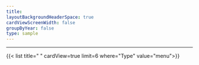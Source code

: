 ```yaml
---
title: 
layoutBackgroundHeaderSpace: true
cardViewScreenWidth: false
groupByYear: false
type: sample
---
```

---

{{< list title=" " cardView=true limit=6 where="Type" value="menu">}}